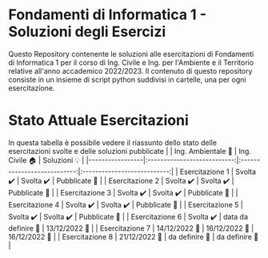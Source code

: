 # Fondamenti di Informatica 1 - Soluzioni degli Esercizi
Questo Repository contenente le soluzioni alle esercitazioni di Fondamenti di Informatica 1 per il corso di Ing. Civile e Ing. per l'Ambiente e il Territorio relative all'anno accademico 2022/2023.
Il contenuto di questo repository consiste in un insieme di script python suddivisi in cartelle, una per ogni esercitazione.

# Stato Attuale Esercitazioni
In questa tabella è possibile vedere il riassunto dello stato delle esercitazioni svolte e delle soluzioni pubblicate
|                 |  Ing. Ambientale :seedling: |     Ing. Civile :house:     |      Soluzioni :bulb:       |
|-----------------|:---------------------------:|:---------------------------:|:---------------------------:|
| Esercitazione 1 |  Svolta :heavy_check_mark:  |  Svolta :heavy_check_mark:  |    Pubblicate :paperclip:   |
| Esercitazione 2 |  Svolta :heavy_check_mark:  |  Svolta :heavy_check_mark:  |    Pubblicate :paperclip:   |
| Esercitazione 3 |  Svolta :heavy_check_mark:  |  Svolta :heavy_check_mark:  |    Pubblicate :paperclip:   |
| Esercitazione 4 |  Svolta :heavy_check_mark:  |  Svolta :heavy_check_mark:  |    Pubblicate :paperclip:   |
| Esercitazione 5 |  Svolta :heavy_check_mark:  |  Svolta :heavy_check_mark:  |    Pubblicate :paperclip:   |
| Esercitazione 6 |  Svolta :heavy_check_mark:  |  data da definire :date: |  13/12/2022 :date: |
| Esercitazione 7 |  14/12/2022 :date: |  16/12/2022 :date: |  16/12/2022 :date: |
| Esercitazione 8 |  21/12/2022 :date: |  da definire :date: |  da definire :date: |
